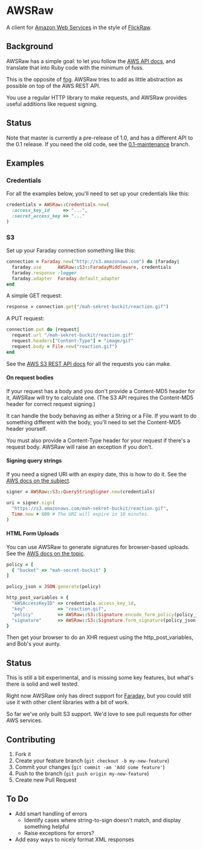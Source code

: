 # AWSRaw

A client for [Amazon Web Services](http://www.amazonaws.com/) in the style of
[FlickRaw](http://hanklords.github.com/flickraw/).

## Background

AWSRaw has a simple goal: to let you follow the [AWS API
docs](http://aws.amazon.com/documentation/), and translate that into Ruby code
with the minimum of fuss.

This is the opposite of [fog](http://fog.io). AWSRaw tries to add as little
abstraction as possible on top of the AWS REST API.

You use a regular HTTP library to make requests, and AWSRaw provides useful
additions like request signing.

## Status

Note that master is currently a pre-release of 1.0, and has a different API to
the 0.1 release.  If you need the old code, see the
[0.1-maintenance](https://github.com/envato/awsraw/tree/0.1-maintenance)
branch.


## Examples

### Credentials

For all the examples below, you'll need to set up your credentials like this:

```ruby
credentials = AWSRaw::Credentials.new(
  :access_key_id     => "...",
  :secret_access_key => "..."
)
```

### S3

Set up your Faraday connection something like this:

```ruby
connection = Faraday.new("http://s3.amazonaws.com") do |faraday|
  faraday.use      AWSRaw::S3::FaradayMiddleware, credentials
  faraday.response :logger
  faraday.adapter  Faraday.default_adapter
end
```

A simple GET request:

```ruby
response = connection.get("/mah-sekret-buckit/reaction.gif")
```

A PUT request:

```ruby
connection.put do |request|
  request.url "/mah-sekret-buckit/reaction.gif"
  request.headers["Content-Type"] = "image/gif"
  request.body = File.new("reaction.gif")
end
```

See the [AWS S3 REST API docs](http://docs.aws.amazon.com/AmazonS3/latest/API/APIRest.html)
for all the requests you can make.


#### On request bodies

If your request has a body and you don't provide a Content-MD5 header for it,
AWSRaw will try to calculate one. (The S3 API requires the Content-MD5 header
for correct request signing.)

It can handle the body behaving as either a String or a File. If you want to do
something different with the body, you'll need to set the Content-MD5 header
yourself.

You must also provide a Content-Type header for your request if there's a
request body. AWSRaw will raise an exception if you don't.


#### Signing query strings

If you need a signed URI with an expiry date, this is how to do it. See the
[AWS docs on the
subject](http://docs.aws.amazon.com/AmazonS3/latest/dev/RESTAuthentication.html#RESTAuthenticationQueryStringAuth).


```ruby
signer = AWSRaw::S3::QueryStringSigner.new(credentials)

uri = signer.sign(
  "https://s3.amazonaws.com/mah-sekret-buckit/reaction.gif",
  Time.now + 600 # The URI will expire in 10 minutes.
)
```


#### HTML Form Uploads

You can use AWSRaw to generate signatures for browser-based uploads. See the
[AWS docs on the
topic](http://docs.aws.amazon.com/AmazonS3/latest/dev/UsingHTTPPOST.html).

```ruby
policy = [
  { "bucket" => "mah-secret-buckit" }
]

policy_json = JSON.generate(policy)

http_post_variables = {
  "AWSAccessKeyID" => credentials.access_key_id,
  "key"            => "reaction.gif",
  "policy"         => AWSRaw::S3::Signature.encode_form_policy(policy_json),
  "signature"      => AWSRaw::S3::Signature.form_signature(policy_json, credentials)
}
```

Then get your browser to do an XHR request using the http_post_variables, and
Bob's your aunty.


## Status

This is still a bit experimental, and is missing some key features, but what's
there is solid and well tested.

Right now AWSRaw only has direct support for
[Faraday](https://github.com/lostisland/faraday), but you could still use it
with other client libraries with a bit of work.

So far we've only built S3 support. We'd love to see pull requests for other
AWS services.


## Contributing

1. Fork it
2. Create your feature branch (`git checkout -b my-new-feature`)
3. Commit your changes (`git commit -am 'Add some feature'`)
4. Push to the branch (`git push origin my-new-feature`)
5. Create new Pull Request


## To Do

- Add smart handling of errors
    - Identify cases where string-to-sign doesn't match, and display something helpful
    - Raise exceptions for errors?
- Add easy ways to nicely format XML responses

